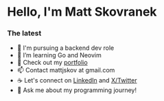 # Hello, I'm Matt Skovranek

### The latest
- 🔭 I'm pursuing a backend dev role
- 🌱 I’m learning Go and Neovim
- 📂 Check out my [portfolio](https://skovranek.github.io/)
- 📫 Contact mattjskov at gmail.com
- ☕ Let's connect on [LinkedIn](https://www.linkedin.com/in/matthew-skovranek-6390ba23a/) and [X/Twitter](https://twitter.com/MattSkovranek)
- 💬 Ask me about my programming journey!
